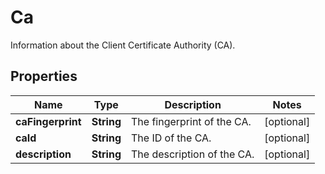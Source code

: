 

# Ca

Information about the Client Certificate Authority (CA).

## Properties

| Name | Type | Description | Notes |
|------------ | ------------- | ------------- | -------------|
|**caFingerprint** | **String** | The fingerprint of the CA. |  [optional] |
|**caId** | **String** | The ID of the CA. |  [optional] |
|**description** | **String** | The description of the CA. |  [optional] |



